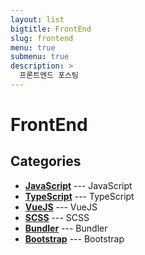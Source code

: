 ```yaml
---
layout: list
bigtitle: FrontEnd
slug: frontend
menu: true
submenu: true
description: >
  프론트엔드 포스팅
---
```


# FrontEnd

## Categories

- [**JavaScript**](/js/) --- JavaScript
- [**TypeScript**](/ts/) --- TypeScript
- [**VueJS**](/vue/) --- VueJS
- [**SCSS**](/scss/) --- SCSS
- [**Bundler**](/bundler/) --- Bundler
- [**Bootstrap**](/bootstrap/) --- Bootstrap

[vuejs]: /vue/
[javascript]: /js/
[typescript]: /ts/
[scss]: /scss/
[bundler]: /bundler/
[bootstrap]: /bootstrap/
